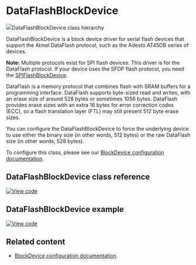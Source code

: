 # DataFlashBlockDevice

<span class="images">![](http://os.mbed.com/docs/development/mbed-os-api-doxy/class_data_flash_block_device.png)<span>DataFlashBlockDevice class hierarchy</span></span>

DataFlashBlockDevice is a block device driver for serial flash devices that support the Atmel DataFlash protocol, such as the Adesto AT45DB series of devices.

<span class="notes">**Note:** Multiple protocols exist for SPI flash devices. This driver is for the DataFlash protocol. If your device uses the SFDP flash protocol, you need the [SPIFlashBlockDevice](../apis/spi-flash-block-device.html).</span>

DataFlash is a memory protocol that combines flash with SRAM buffers for a programming interface. DataFlash supports byte-sized read and writes, with an erase size of around 528 bytes or sometimes 1056 bytes. DataFlash provides erase sizes with an extra 16 bytes for error correction codes (ECC), so a flash translation layer (FTL) may still present 512 byte erase sizes.

You can configure the DataFlashBlockDevice to force the underlying device to use either the binary size (in other words, 512 bytes) or the raw DataFlash size (in other words, 528 bytes).

To configure this class, please see our [BlockDevice configuration documentation](../apis/data-options-and-config.html).

## DataFlashBlockDevice class reference

[![View code](https://www.mbed.com/embed/?type=library)](https://os.mbed.com/docs/mbed-os/development/mbed-os-api-doxy/class_data_flash_block_device.html)

## DataFlashBlockDevice example

[![View code](https://www.mbed.com/embed/?url=https://github.com/ARMmbed/mbed-os-snippet-DataFlashBlockDevice/tree/v6.10)](https://github.com/ARMmbed/mbed-os-snippet-DataFlashBlockDevice/blob/v6.10/main.cpp)

## Related content

- [BlockDevice configuration documentation](../apis/data-options-and-config.html).
